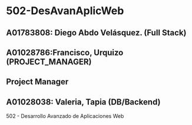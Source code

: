 # 502-DesAvanAplicWeb


## A01783808: Diego Abdo Velásquez. (Full Stack)



## A01028786:Francisco, Urquizo (PROJECT_MANAGER)
## Project Manager












## A01028038: Valeria, Tapia (DB/Backend)
502 - Desarrollo Avanzado de Aplicaciones Web

